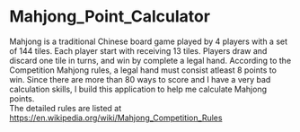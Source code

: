 # Mahjong_Point_Calculator
Mahjong is a traditional Chinese board game played by 4 players with a set of 144 tiles. Each player start with receiving 13 tiles. Players draw and discard one tile in turns, and win by complete a legal hand. According to the Competition Mahjong rules, a legal hand must consist atleast 8 points to win. Since there are more than 80 ways to score and I have a very bad calculation skills, I build this application to help me calculate Mahjong points.   
The detailed rules are listed at https://en.wikipedia.org/wiki/Mahjong_Competition_Rules
